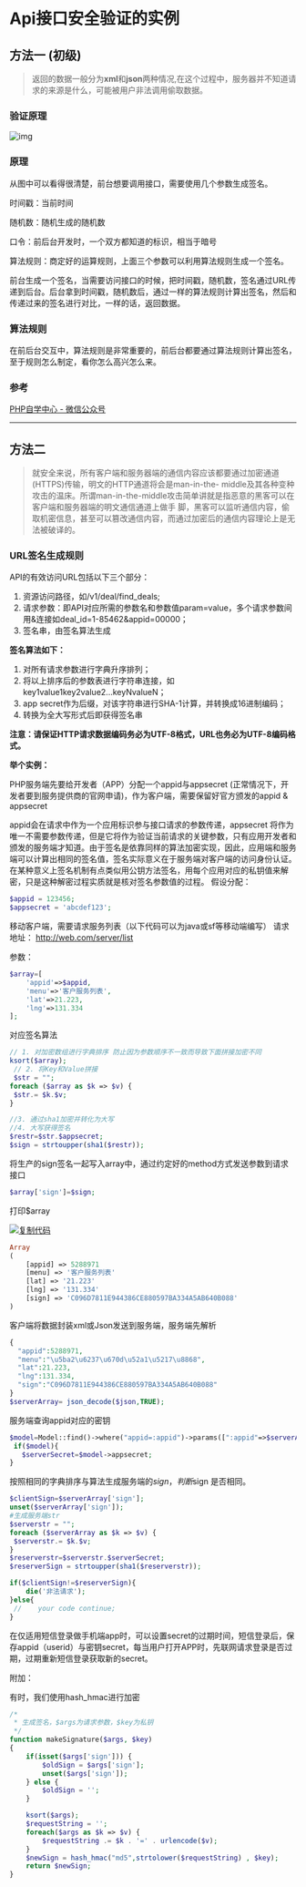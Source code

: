 #	Api接口安全验证的实例

##	方法一 (初级)



> ​	返回的数据一般分为**xml**和**json**两种情况,在这个过程中，服务器并不知道请求的来源是什么，可能被用户非法调用偷取数据。

### 验证原理

![img](../static/640.webp)

###	原理

从图中可以看得很清楚，前台想要调用接口，需要使用几个参数生成签名。

时间戳：当前时间

随机数：随机生成的随机数

口令：前后台开发时，一个双方都知道的标识，相当于暗号

算法规则：商定好的运算规则，上面三个参数可以利用算法规则生成一个签名。

前台生成一个签名，当需要访问接口的时候，把时间戳，随机数，签名通过URL传递到后台。后台拿到时间戳，随机数后，通过一样的算法规则计算出签名，然后和传递过来的签名进行对比，一样的话，返回数据。



### 算法规则

在前后台交互中，算法规则是非常重要的，前后台都要通过算法规则计算出签名，至于规则怎么制定，看你怎么高兴怎么来。



### 参考

[PHP自学中心 - 微信公众号](https://mp.weixin.qq.com/s?__biz=MzIxMDA0OTcxNA==&mid=2654257218&idx=1&sn=2f39f300d33b62f643ed9aee27ef9576&chksm=8caaef9fbbdd66896836300e8aea73ac1f780c2ac742ce5b2e8fff9c4a52a4e7ad421c4103df&mpshare=1&scene=1&srcid=1009d0K4vA9jgN4ahv0oNEbX#rd)





------



## 	方法二

> ​	就安全来说，所有客户端和服务器端的通信内容应该都要通过加密通道(HTTPS)传输，明文的HTTP通道将会是man-in-the- middle及其各种变种攻击的温床。所谓man-in-the-middle攻击简单讲就是指恶意的黑客可以在客户端和服务器端的明文通信通道上做手 脚，黑客可以监听通信内容，偷取机密信息，甚至可以篡改通信内容，而通过加密后的通信内容理论上是无法被破译的。

### URL签名生成规则

API的有效访问URL包括以下三个部分： 

1. 资源访问路径，如/v1/deal/find_deals; 
2. 请求参数：即API对应所需的参数名和参数值param=value，多个请求参数间用&连接如deal_id=1-85462&appid=00000； 
3. 签名串，由签名算法生成

**签名算法如下：**

1. 对所有请求参数进行字典升序排列；  
2.  将以上排序后的参数表进行字符串连接，如key1value1key2value2...keyNvalueN； 
3. app secret作为后缀，对该字符串进行SHA-1计算，并转换成16进制编码；  
4.  转换为全大写形式后即获得签名串

**注意：请保证HTTP请求数据编码务必为UTF-8格式，URL也务必为UTF-8编码格式。**

 **举个实例：**

PHP服务端先要给开发者（APP）分配一个appid与appsecret (正常情况下，开发者要到服务提供商的官网申请)，作为客户端，需要保留好官方颁发的appid & appsecret 

appid会在请求中作为一个应用标识参与接口请求的参数传递，appsecret 将作为唯一不需要参数传递，但是它将作为验证当前请求的关键参数，只有应用开发者和颁发的服务端才知道。由于签名是依靠同样的算法加密实现，因此，应用端和服务端可以计算出相同的签名值，签名实际意义在于服务端对客户端的访问身份认证。在某种意义上签名机制有点类似用公钥方法签名，用每个应用对应的私钥值来解密，只是这种解密过程实质就是核对签名参数值的过程。
假设分配：

```php
$appid = 123456;
$appsecret = 'abcdef123';
```

移动客户端，需要请求服务列表（以下代码可以为java或sf等移动端编写）
请求地址： http://web.com/server/list

参数：

```php
$array=[
    'appid'=>$appid,
    'menu'=>'客户服务列表',
    'lat'=>21.223,
    'lng'=>131.334
];
```

对应签名算法

```php
// 1. 对加密数组进行字典排序 防止因为参数顺序不一致而导致下面拼接加密不同
ksort($array);
 // 2. 将Key和Value拼接
 $str = "";
foreach ($array as $k => $v) {
 $str.= $k.$v;
}

//3. 通过sha1加密并转化为大写
//4. 大写获得签名
$restr=$str.$appsecret;
$sign = strtoupper(sha1($restr)); 
```

将生产的sign签名一起写入array中，通过约定好的method方式发送参数到请求接口

```php
$array['sign']=$sign;
```

打印$array

[![复制代码](../static/copycode-1555077823424.gif)](javascript:void(0);)

```php
Array
(
    [appid] => 5288971
    [menu] => '客户服务列表'
    [lat] => '21.223'
    [lng] => '131.334'
    [sign] => 'C096D7811E944386CE880597BA334A5AB640B088'
)
```

客户端将数据封装xml或Json发送到服务端，服务端先解析

```php
{
  "appid":5288971,
  "menu":"\u5ba2\u6237\u670d\u52a1\u5217\u8868",
  "lat":21.223,
  "lng":131.334,
  "sign":"C096D7811E944386CE880597BA334A5AB640B088"
}
$serverArray= json_decode($json,TRUE);
```

服务端查询appid对应的密钥

```php
$model=Model::find()->where("appid=:appid")->params([":appid"=>$serverArray['appid']])->one();
 if($model){
   $serverSecret=$model->appsecret;
}
```

 按照相同的字典排序与算法生成服务端的$sign ，判断$sign 是否相同。

```php
$clientSign=$serverArray['sign'];
unset($serverArray['sign']);
#生成服务端str
$serverstr = "";
foreach ($serverArray as $k => $v) {
 $serverstr.= $k.$v;
}
$reserverstr=$serverstr.$serverSecret;
$reserverSign = strtoupper(sha1($reserverstr));

if($clientSign!=$reserverSign){
    die('非法请求');
}else{
 //    your code continue;
}
```

在仅适用短信登录做手机端app时，可以设置secret的过期时间，短信登录后，保存appid（userid）与密钥secret，每当用户打开APP时，先联网请求登录是否过期，过期重新短信登录获取新的secret。

附加：

有时，我们使用hash_hmac进行加密

```php
/*
 * 生成签名，$args为请求参数，$key为私钥
 */
function makeSignature($args, $key)
{
    if(isset($args['sign'])) {
        $oldSign = $args['sign'];
        unset($args['sign']);
    } else {
        $oldSign = '';
    }

    ksort($args);
    $requestString = '';
    foreach($args as $k => $v) {
        $requestString .= $k . '=' . urlencode($v);
    }
    $newSign = hash_hmac("md5",strtolower($requestString) , $key);
    return $newSign;
}
```